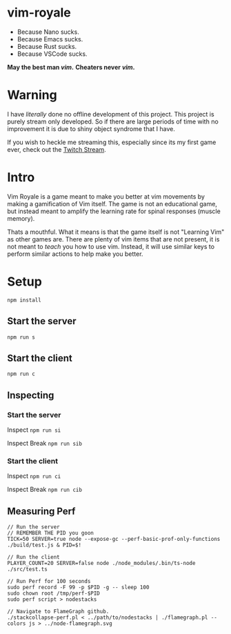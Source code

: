 # vim-royale
* Because Nano sucks.
* Because Emacs sucks.
* Because Rust sucks.
* Because VSCode sucks.

**May the best man *vim*.**
**Cheaters never *vim*.**

# Warning
I have _literally_ done no offline development of this project.  This 
project is purely stream only developed.  So if there are large periods 
of time with no improvement it is due to shiny object syndrome that I have.

If you wish to heckle me streaming this, especially since its my first 
game ever, check out the [Twitch Stream](https://twitch.tv/ThePrimeagen).


# Intro
Vim Royale is a game meant to make you better at vim movements by making a
gamification of Vim itself.  The game is not an educational game, but instead
meant to amplify the learning rate for spinal responses (muscle memory).

Thats a mouthful.  What it means is that the game itself is not "Learning Vim"
as other games are.  There are plenty of vim items that are not present, it is
not meant to _teach_ you how to use vim.  Instead, it will use similar keys to
perform similar actions to help make you better.

# Setup
`npm install`

## Start the server
`npm run s`

## Start the client
`npm run c`

## Inspecting
### Start the server
Inspect
`npm run si`

Inspect Break
`npm run sib`

### Start the client
Inspect
`npm run ci`

Inspect Break
`npm run cib`

## Measuring Perf
```
// Run the server
// REMEMBER THE PID you goon
TICK=50 SERVER=true node --expose-gc --perf-basic-prof-only-functions ./build/test.js & PID=$!

// Run the client
PLAYER_COUNT=20 SERVER=false node ./node_modules/.bin/ts-node ./src/test.ts

// Run Perf for 100 seconds
sudo perf record -F 99 -p $PID -g -- sleep 100
sudo chown root /tmp/perf-$PID
sudo perf script > nodestacks

// Navigate to FlameGraph github.
./stackcollapse-perf.pl < ../path/to/nodestacks | ./flamegraph.pl --colors js > ../node-flamegraph.svg
```

